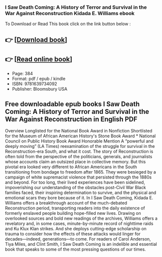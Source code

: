 ### I Saw Death Coming: A History of Terror and Survival in the War Against Reconstruction Kidada E. Williams ebook

To Download or Read This book click on the link button below :

## 👉  [**[Download book](http://get-pdfs.com/download.php?group=book&from=github.com&id=718887&lnk=1066 "Download book")**]

## 👉  [**[Read online book](http://get-pdfs.com/download.php?group=book&from=github.com&id=718887&lnk=1066 "Read online book")**]


* Page: 384
* Format: pdf / epub / kindle
* ISBN: 9781639734092
* Publisher: Bloomsbury USA



## Free downloadable epub books I Saw Death Coming: A History of Terror and Survival in the War Against Reconstruction in English PDF


Overview
Longlisted for the National Book Award in Nonfiction Shortlisted for the Museum of African American History&#039;s Stone Book Award * National Council on Public History Book Award Honorable Mention A “powerful and deeply moving” (LA Times) reexamination of the struggle for survival in the Reconstruction-era South, and what it cost. The story of Reconstruction is often told from the perspective of the politicians, generals, and journalists whose accounts claim an outsized place in collective memory. But this pivotal era looked very different to African Americans in the South transitioning from bondage to freedom after 1865. They were besieged by a campaign of white supremacist violence that persisted through the 1880s and beyond. For too long, their lived experiences have been sidelined, impoverishing our understanding of the obstacles post-Civil War Black families faced, their inspiring determination to survive, and the physical and emotional scars they bore because of it. In I Saw Death Coming, Kidada E. Williams offers a breakthrough account of the much-debated Reconstruction period, transporting readers into the daily existence of formerly enslaved people building hope-filled new lives. Drawing on overlooked sources and bold new readings of the archives, Williams offers a revelatory and, in some cases, minute-by-minute record of nighttime raids and Ku Klux Klan strikes. And she deploys cutting-edge scholarship on trauma to consider how the effects of these attacks would linger for decades—indeed, generations—to come. For readers of Carol Anderson, Tiya Miles, and Clint Smith, I Saw Death Coming is an indelible and essential book that speaks to some of the most pressing questions of our times.



